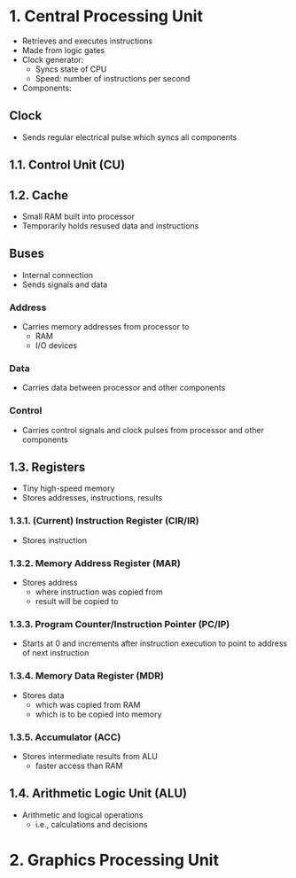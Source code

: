 
# 1. Central Processing Unit
- Retrieves and executes instructions
- Made from logic gates
- Clock generator:
  - Syncs state of CPU
  - Speed: number of instructions per second
- Components:
## Clock
- Sends regular electrical pulse which syncs all components
## 1.1. Control Unit (CU)
## 1.2. Cache
- Small RAM built into processor
- Temporarily holds resused data and instructions 
## Buses
- Internal connection
- Sends signals and data 

### Address 
- Carries memory addresses from processor to
  - RAM
  - I/O devices
### Data
- Carries data between processor and other components
### Control
- Carries control signals and clock pulses from processor and other components

## 1.3. Registers
- Tiny high-speed memory
- Stores addresses, instructions, results
### 1.3.1. (Current) Instruction Register (CIR/IR)
- Stores instruction 
### 1.3.2. Memory Address Register (MAR)
- Stores address 
  - where instruction was copied from
  - result will be copied to
### 1.3.3. Program Counter/Instruction Pointer (PC/IP)
- Starts at 0 and increments after instruction execution to point to address of next instruction

### 1.3.4. Memory Data Register (MDR)
- Stores data 
  - which was copied from RAM
  - which is to be copied into memory
### 1.3.5. Accumulator (ACC)
- Stores intermediate results from ALU
  - faster access than RAM

## 1.4. Arithmetic Logic Unit (ALU)
- Arithmetic and logical operations
  - i.e., calculations and decisions


# 2. Graphics Processing Unit
